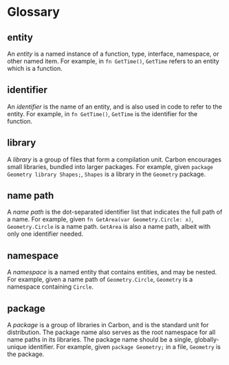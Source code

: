 # Glossary

<!--
Part of the Carbon Language project, under the Apache License v2.0 with LLVM
Exceptions. See /LICENSE for license information.
SPDX-License-Identifier: Apache-2.0 WITH LLVM-exception
-->

## entity

An _entity_ is a named instance of a function, type, interface, namespace, or
other named item. For example, in `fn GetTime()`, `GetTime` refers to an entity
which is a function.

## identifier

An _identifier_ is the name of an entity, and is also used in code to refer to
the entity. For example, in `fn GetTime()`, `GetTime` is the identifier for the
function.

## library

A _library_ is a group of files that form a compilation unit. Carbon encourages
small libraries, bundled into larger packages. For example, given
`package Geometry library Shapes;`, `Shapes` is a library in the `Geometry`
package.

## name path

A _name path_ is the dot-separated identifier list that indicates the full path
of a name. For example, given `fn GetArea(var Geometry.Circle: x)`,
`Geometry.Circle` is a name path. `GetArea` is also a name path, albeit with
only one identifier needed.

## namespace

A _namespace_ is a named entity that contains entities, and may be nested. For example,
given a name path of `Geometry.Circle`, `Geometry` is a namespace containing `Circle`.

## package

A _package_ is a group of libraries in Carbon, and is the standard unit for
distribution. The package name also serves as the root namespace for all name
paths in its libraries. The package name should be a single, globally-unique
identifier. For example, given `package Geometry;` in a file, `Geometry` is the
package.
